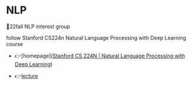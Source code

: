 # NLP

🎄22fall NLP interest group

follow Stanford CS224n Natural Language Processing with Deep Learning course 

- 👉[homepage]([Stanford CS 224N | Natural Language Processing with Deep Learning](https://web.stanford.edu/class/archive/cs/cs224n/cs224n.1214/))

- 👉[lecture](https://www.youtube.com/playlist?list=PLoROMvodv4rOSH4v6133s9LFPRHjEmbmJ)


